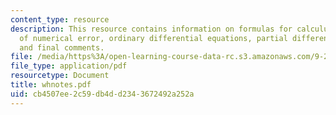 ```yaml
---
content_type: resource
description: This resource contains information on formulas for calculus, sources
  of numerical error, ordinary differential equations, partial differential equations,
  and final comments.
file: /media/https%3A/open-learning-course-data-rc.s3.amazonaws.com/9-29j-introduction-to-computational-neuroscience-spring-2004/cb4507ee2c59db4dd2343672492a252a_whnotes.pdf
file_type: application/pdf
resourcetype: Document
title: whnotes.pdf
uid: cb4507ee-2c59-db4d-d234-3672492a252a
---
```

